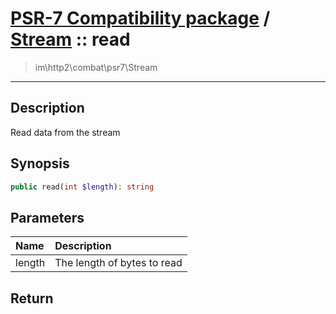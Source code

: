 # [PSR-7 Compatibility package](combat.md) / [Stream](combat-Stream.md) :: read
 > im\http2\combat\psr7\Stream
____

## Description
Read data from the stream

## Synopsis
```php
public read(int $length): string
```

## Parameters
| Name | Description |
| :--- | :---------- |
| length | The length of bytes to read |

## Return

